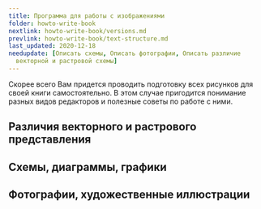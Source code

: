 ```yaml
---
title: Программа для работы с изображениями
folder: howto-write-book
nextlink: howto-write-book/versions.md
prevlink: howto-write-book/text-structure.md
last_updated: 2020-12-18
needupdate: [Описать схемы, Описать фотографии, Описать различие
  векторной и растровой схемы]
---
```


Скорее всего Вам придется проводить подготовку всех рисунков для своей
книги самостоятельно.  В этом случае пригодится понимание разных видов
редакторов и полезные советы по работе с ними.

## Различия векторного и растрового представления

## Схемы, диаграммы, графики

## Фотографии, художественные иллюстрации
